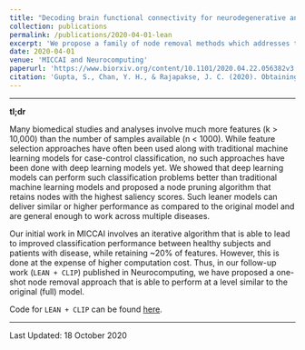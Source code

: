 ```yaml
---
title: "Decoding brain functional connectivity for neurodegenerative and neuropsychiatric disorders"
collection: publications
permalink: /publications/2020-04-01-lean
excerpt: 'We propose a family of node removal methods which addresses the problem of deep learning models overfitting on high-dimensional connectivity data. Such leaner models are also interpretable, allowing for biomarker discovery.'
date: 2020-04-01
venue: 'MICCAI and Neurocomputing'
paperurl: 'https://www.biorxiv.org/content/10.1101/2020.04.22.056382v3'
citation: 'Gupta, S., Chan, Y. H., & Rajapakse, J. C. (2020). Obtaining leaner deep neural networks for decoding brain functional connectome in a single shot. bioRxiv.'
---
```


---

**tl;dr**

Many biomedical studies and analyses involve much more features (k > 10,000) than the number of samples available (n < 1000). While feature selection approaches have often been used along with traditional machine learning models for case-control classification, no such approaches have been done with deep learning models yet. We showed that deep learning models can perform such classification problems better than traditional machine learning models and proposed a node pruning algorithm that retains nodes with the highest saliency scores. Such leaner models can deliver similar or higher performance as compared to the original model and are general enough to work across multiple diseases. 

Our initial work in MICCAI involves an iterative algorithm that is able to lead to improved classification performance between healthy subjects and patients with disease, while retaining ~20% of features. However, this is done at the expense of higher computation cost. Thus, in our follow-up work (`LEAN + CLIP`) published in Neurocomputing, we have proposed a one-shot node removal approach that is able to perform at a level similar to the original (full) model. 

Code for `LEAN + CLIP` can be found [here](https://github.com/SCSE-Biomedical-Computing-Group/LEAN_CLIP).

---

Last Updated: 18 October 2020
